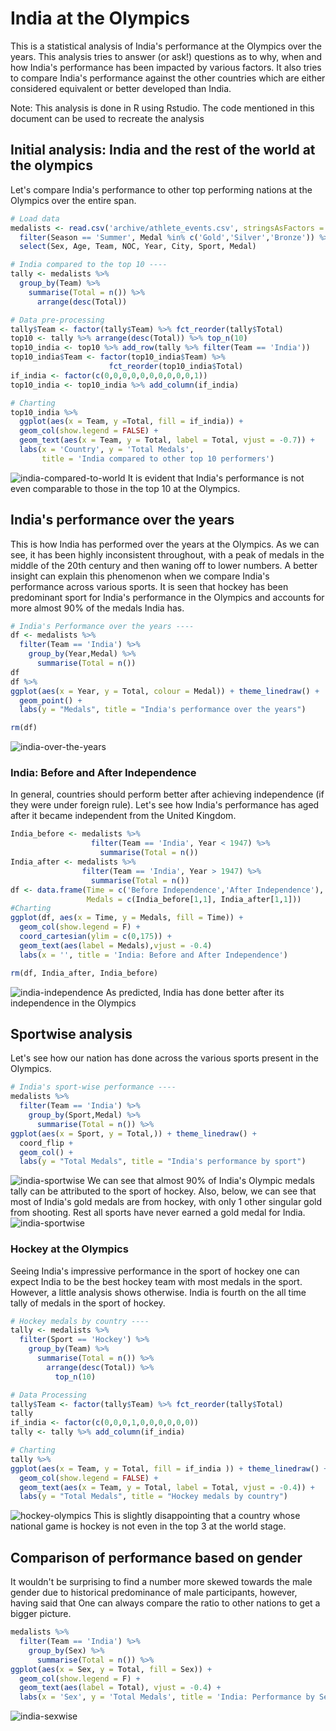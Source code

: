 # India at the Olympics

This is a statistical analysis of India's performance at the Olympics over the years. This analysis tries to answer (or ask!) questions as to why, when and how India's performance has been impacted by various factors. It also tries to compare India's performance against the other countries which are either considered equivalent or better developed than India.

Note: This analysis is done in R using Rstudio. The code mentioned in this document can be used to recreate the analysis

## Initial analysis: India and the rest of the world at the olympics

Let's compare India's performance to other top performing nations at the Olympics over the entire span.


```r
# Load data
medalists <- read.csv('archive/athlete_events.csv', stringsAsFactors = FALSE) %>% 
  filter(Season == 'Summer', Medal %in% c('Gold','Silver','Bronze')) %>% 
  select(Sex, Age, Team, NOC, Year, City, Sport, Medal)

# India compared to the top 10 ----
tally <- medalists %>%  
  group_by(Team) %>% 
    summarise(Total = n()) %>% 
      arrange(desc(Total))

# Data pre-processing
tally$Team <- factor(tally$Team) %>% fct_reorder(tally$Total)
top10 <- tally %>% arrange(desc(Total)) %>% top_n(10)
top10_india <- top10 %>% add_row(tally %>% filter(Team == 'India'))
top10_india$Team <- factor(top10_india$Team) %>% 
                      fct_reorder(top10_india$Total)
if_india <- factor(c(0,0,0,0,0,0,0,0,0,0,1))
top10_india <- top10_india %>% add_column(if_india)

# Charting
top10_india %>% 
  ggplot(aes(x = Team, y =Total, fill = if_india)) +
  geom_col(show.legend = FALSE) +
  geom_text(aes(x = Team, y = Total, label = Total, vjust = -0.7)) +
  labs(x = 'Country', y = 'Total Medals', 
       title = 'India compared to other top 10 performers')
```


![india-compared-to-world](plots/india-world-comparison.png "india-compared-to-world")
It is evident that India's performance is not even comparable to those in the top 10 at the Olympics.

## India's performance over the years
This is how India has performed over the years at the Olympics. As we can see, it has been highly inconsistent throughout, with a peak of medals in the middle of the 20th century and then waning off to lower numbers.
A better insight can explain this phenomenon when we compare India's performance across various sports. It is seen that hockey has been predominant sport for India's performance in the Olympics and accounts for more almost 90% of the medals India has.
```r
# India's Performance over the years ----
df <- medalists %>% 
  filter(Team == 'India') %>% 
    group_by(Year,Medal) %>% 
      summarise(Total = n())
df
df %>% 
ggplot(aes(x = Year, y = Total, colour = Medal)) + theme_linedraw() + 
  geom_point() + 
  labs(y = "Medals", title = "India's performance over the years")

rm(df)

```
![india-over-the-years](plots/india-performance.png "india-performance")

### India: Before and After Independence
In general, countries should perform better after achieving independence (if they were under foreign rule). Let's see how India's performance has aged after it became independent from the United Kingdom.
```r
India_before <- medalists %>% 
                  filter(Team == 'India', Year < 1947) %>% 
                    summarise(Total = n())
India_after <- medalists %>% 
                filter(Team == 'India', Year > 1947) %>% 
                  summarise(Total = n())
df <- data.frame(Time = c('Before Independence','After Independence'),
                 Medals = c(India_before[1,1], India_after[1,1]))
#Charting
ggplot(df, aes(x = Time, y = Medals, fill = Time)) + 
  geom_col(show.legend = F) +
  coord_cartesian(ylim = c(0,175)) +
  geom_text(aes(label = Medals),vjust = -0.4)
  labs(x = '', title = 'India: Before and After Independence')

rm(df, India_after, India_before)
```
![india-independence](plots/indias-independence.png "india-independence")
As predicted, India has done better after its independence in the Olympics

## Sportwise analysis
Let's see how our nation has done across the various sports present in the Olympics.
```r
# India's sport-wise performance ----
medalists %>% 
  filter(Team == 'India') %>% 
    group_by(Sport,Medal) %>% 
      summarise(Total = n()) %>% 
ggplot(aes(x = Sport, y = Total,)) + theme_linedraw() + 
  coord_flip +
  geom_col() + 
  labs(y = "Total Medals", title = "India's performance by sport")

```
![india-sportwise](plots/India-sportwise.png "india-performance")
We can see that almost 90% of India's Olympic medals tally can be attributed to the sport of hockey.
Also, below, we can see that most of India's gold medals are from hockey, with only 1 other singular gold from shooting. Rest all sports have never earned a gold medal for India.
![india-sportwise](plots/India-sportwise-normalised.png "india-sportwise")

### Hockey at the Olympics
Seeing India's impressive performance in the sport of hockey one can expect India to be the best hockey team with most medals in the sport. However, a little analysis shows otherwise. India is fourth on the all time tally of medals in the sport of hockey.
```r
# Hockey medals by country ----
tally <- medalists %>% 
  filter(Sport == 'Hockey') %>% 
    group_by(Team) %>% 
      summarise(Total = n()) %>% 
        arrange(desc(Total)) %>% 
          top_n(10)

# Data Processing
tally$Team <- factor(tally$Team) %>% fct_reorder(tally$Total)
tally
if_india <- factor(c(0,0,0,1,0,0,0,0,0,0))
tally <- tally %>% add_column(if_india)

# Charting
tally %>% 
ggplot(aes(x = Team, y = Total, fill = if_india )) + theme_linedraw() + 
  geom_col(show.legend = FALSE) + 
  geom_text(aes(x = Team, y = Total, label = Total, vjust = -0.4)) +
  labs(y = "Total Medals", title = "Hockey medals by country")
```
![hockey-olympics](plots/hockey-by-country.png "hockey-Olympics")
This is slightly disappointing that a country whose national game is hockey is not even in the top 3 at the world stage.

## Comparison of performance based on gender
It wouldn't be surprising to find a number more skewed towards the male gender due to historical predominance of male participants, however, having said that One can always compare the ratio to other nations to get a bigger picture.
```r
medalists %>% 
  filter(Team == 'India') %>% 
    group_by(Sex) %>% 
      summarise(Total = n()) %>% 
ggplot(aes(x = Sex, y = Total, fill = Sex)) + 
  geom_col(show.legend = F) +
  geom_text(aes(label = Total), vjust = -0.4) +
  labs(x = 'Sex', y = 'Total Medals', title = 'India: Performance by Sex')
```

![india-sexwise](plots/india-sexwise.png "india-sexwise")
